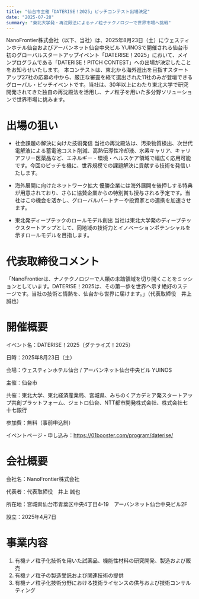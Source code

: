 ```yaml
---
title: "仙台市主催「DATERISE！2025」ピッチコンテスト出場決定"
date: "2025-07-28"
summary: "東北大学発・再沈殿法によるナノ粒子テクノロジーで世界市場へ挑戦"
---
```


NanoFrontier株式会社（以下、当社）は、2025年8月23日（土）にウェスティンホテル仙台およびアーバンネット仙台中央ビル YUINOSで開催される仙台市初のグローバルスタートアップイベント「DATERISE！2025」において、メインプログラムである「DATERISE！PITCH CONTEST」への出場が決定したことをお知らせいたします。
本コンテストは、東北から海外進出を目指すスタートアップ27社の応募の中から、厳正な審査を経て選出された11社のみが登壇できるグローバル・ピッチイベントです。当社は、30年以上にわたり東北大学で研究開発されてきた独自の再沈殿法を活用し、ナノ粒子を用いた多分野ソリューションで世界市場に挑みます。

# 出場の狙い
- 社会課題の解決に向けた技術発信
当社の再沈殿法は、汚染物質検出、次世代電解液による蓄電池コスト削減、高熱伝導性冷却液、水素キャリア、キャリアフリー医薬品など、エネルギー・環境・ヘルスケア領域で幅広く応用可能です。今回のピッチを機に、世界規模での課題解決に貢献する技術を発信いたします。

- 海外展開に向けたネットワーク拡大
優勝企業には海外展開を後押しする特典が用意されており、さらに協賛企業からの特別賞も授与される予定です。当社はこの機会を活かし、グローバルパートナーや投資家との連携を加速させます。

- 東北発ディープテックのロールモデル創出
当社は東北大学発のディープテックスタートアップとして、同地域の技術力とイノベーションポテンシャルを示すロールモデルを目指します。

# 代表取締役コメント
「NanoFrontierは、ナノテクノロジーで人類の未踏領域を切り開くことをミッションとしています。DATERISE！2025は、その第一歩を世界へ示す絶好のステージです。当社の技術と情熱を、仙台から世界に届けます。」（代表取締役　井上 誠也）

# 開催概要
イベント名：DATERISE！2025（ダテライズ！2025）

日時：2025年8月23日（土）

会場：ウェスティンホテル仙台 / アーバンネット仙台中央ビル YUINOS

主催：仙台市

共催：東北大学、東北経済産業局、宮城県、みちのくアカデミア発スタートアップ共創プラットフォーム、ジェトロ仙台、NTT都市開発株式会社、株式会社七十七銀行

参加費：無料（事前申込制）

イベントページ・申し込み：<https://01booster.com/program/daterise/>

# 会社概要
会社名：NanoFrontier株式会社

代表者：代表取締役　井上 誠也

所在地：宮城県仙台市青葉区中央4丁目4-19　アーバンネット仙台中央ビル2F

設立：2025年4月7日

# 事業内容
1. 有機ナノ粒子化技術を用いた試薬品、機能性材料の研究開発、製造および販売
2. 有機ナノ粒子の製造受託および関連技術の提供
3. 有機ナノ粒子化技術分野における技術ライセンスの供与および技術コンサルティング
